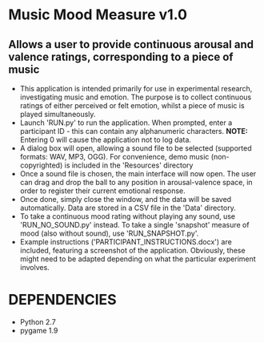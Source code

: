 # Music Mood Measure v1.0
## Allows a user to provide continuous arousal and valence ratings, corresponding to a piece of music

* This application is intended primarily for use in experimental research, investigating music and emotion. The purpose is to collect continuous ratings of either perceived or felt emotion, whilst a piece of music is played simultaneously.
* Launch 'RUN.py' to run the application. When prompted, enter a participant ID - this can contain any alphanumeric characters. **NOTE:** Entering 0 will cause the application not to log data.
* A dialog box will open, allowing a sound file to be selected (supported formats: WAV, MP3, OGG). For convenience, demo music (non-copyrighted) is included in the 'Resources' directory
* Once a sound file is chosen, the main interface will now open. The user can drag and drop the ball to any position in arousal-valence space, in order to register their current emotional response.
* Once done, simply close the window, and the data will be saved automatically. Data are stored in a CSV file in the 'Data' directory.
* To take a continuous mood rating without playing any sound, use 'RUN_NO_SOUND.py' instead. To take a single 'snapshot' measure of mood (also without sound), use 'RUN_SNAPSHOT.py'.
* Example instructions ('PARTICIPANT_INSTRUCTIONS.docx') are included, featuring a screenshot of the application. Obviously, these might need to be adapted depending on what the particular experiment involves.

# DEPENDENCIES

* Python 2.7
* pygame 1.9
